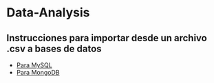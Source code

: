 # Data-Analysis

## Instrucciones para importar desde un archivo .csv a bases de datos

- [Para MySQL](./mysql/)
- [Para MongoDB](./mongo/)
